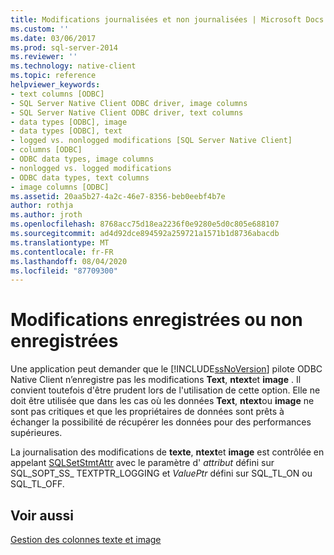 ```yaml
---
title: Modifications journalisées et non journalisées | Microsoft Docs
ms.custom: ''
ms.date: 03/06/2017
ms.prod: sql-server-2014
ms.reviewer: ''
ms.technology: native-client
ms.topic: reference
helpviewer_keywords:
- text columns [ODBC]
- SQL Server Native Client ODBC driver, image columns
- SQL Server Native Client ODBC driver, text columns
- data types [ODBC], image
- data types [ODBC], text
- logged vs. nonlogged modifications [SQL Server Native Client]
- columns [ODBC]
- ODBC data types, image columns
- nonlogged vs. logged modifications
- ODBC data types, text columns
- image columns [ODBC]
ms.assetid: 20aa5b27-4a2c-46e7-8356-beb0eebf4b7e
author: rothja
ms.author: jroth
ms.openlocfilehash: 8768acc75d18ea2236f0e9280e5d0c805e688107
ms.sourcegitcommit: ad4d92dce894592a259721a1571b1d8736abacdb
ms.translationtype: MT
ms.contentlocale: fr-FR
ms.lasthandoff: 08/04/2020
ms.locfileid: "87709300"
---
```

# <a name="logged-vs-unlogged-modifications"></a>Modifications enregistrées ou non enregistrées
  Une application peut demander que le [!INCLUDE[ssNoVersion](../../includes/ssnoversion-md.md)] pilote ODBC Native Client n’enregistre pas les modifications **Text**, **ntext**et **image** . Il convient toutefois d'être prudent lors de l'utilisation de cette option. Elle ne doit être utilisée que dans les cas où les données **Text**, **ntext**ou **image** ne sont pas critiques et que les propriétaires de données sont prêts à échanger la possibilité de récupérer les données pour des performances supérieures.  
  
 La journalisation des modifications de **texte**, **ntext**et **image** est contrôlée en appelant [SQLSetStmtAttr](../native-client-odbc-api/sqlsetstmtattr.md) avec le paramètre d' *attribut* défini sur SQL_SOPT_SS_ TEXTPTR_LOGGING et *ValuePtr* défini sur SQL_TL_ON ou SQL_TL_OFF.  
  
## <a name="see-also"></a>Voir aussi  
 [Gestion des colonnes texte et image](managing-text-and-image-columns.md)  
  
  
